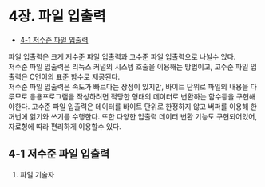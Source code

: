 # 4장. **파일 입출력**
  * [4-1 저수준 파일 입출력](#4-1-저수준-파일-입출력)

파일 입출력은 크게 저수준 파일 입출력과 고수준 파일 입출력으로 나뉠수 있다.  
저수준 파일 입출력은 리눅스 커널의 시스템 호출을 이용해는 방법이고, 고수준 파일 입출력은 C언어의 표준 함수로 제공된다.  
저수준 파일 입출력은 속도가 빠르다는 장점이 있지만, 바이트 단위로 파일의 내용을 다루므로 응용프로그램을 작성하려면 적당한 형태의 데이터로 변환하는 함수등을 구현해야한다.
고수준 파일 입출력은 데이터를 바이트 단위로 한정하지 않고 버퍼를 이용해 한꺼번에 읽기와 쓰기를 수행한다.
또한 다양한 입출력 데이터 변환 기능도 구현되어있어, 자료형에 따라 편리하게 이용할수 있다.

## 4-1 저수준 파일 입출력
1. 파일 기술자

